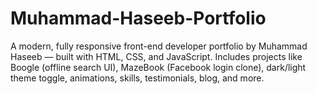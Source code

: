 # Muhammad-Haseeb-Portfolio
A modern, fully responsive front-end developer portfolio by Muhammad Haseeb — built with HTML, CSS, and JavaScript. Includes projects like Boogle (offline search UI), MazeBook (Facebook login clone), dark/light theme toggle, animations, skills, testimonials, blog, and more.

